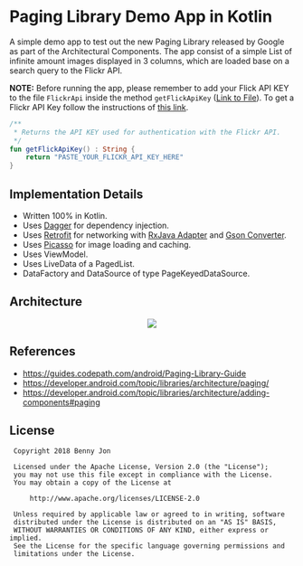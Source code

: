 # Paging Library Demo App in Kotlin

A simple demo app to test out the new Paging Library released by Google as part of the Architectural Components. 
The app consist of a simple List of infinite amount images displayed in 3 columns, which are loaded base on a search query to the Flickr API.

**NOTE:** Before running the app, please remember to add your Flick API KEY to the file `FlickrApi` inside the method `getFlickApiKey` ([Link to File](https://github.com/bennyjr33/searchi/blob/master/app/src/main/java/com/bennyjon/searchi/network/FlickrApi.kt)). To get a Flickr API Key follow the instructions of [this link](https://www.flickr.com/services/apps/create/).
```kotlin
/**
 * Returns the API KEY used for authentication with the Flickr API.
 */
fun getFlickApiKey() : String {
    return "PASTE_YOUR_FLICKR_API_KEY_HERE"
}

```

## Implementation Details

* Written 100% in Kotlin.
* Uses [Dagger](https://github.com/google/dagger) for dependency injection.
* Uses [Retrofit](https://github.com/square/retrofit) for networking with [RxJava Adapter](https://github.com/square/retrofit/tree/master/retrofit-adapters/rxjava2) and [Gson Converter](https://github.com/square/retrofit/tree/master/retrofit-converters/gson).
* Uses [Picasso](https://github.com/square/picasso) for image loading and caching.
* Uses ViewModel.
* Uses LiveData of a PagedList.
* DataFactory and DataSource of type PageKeyedDataSource.

## Architecture

<p align="center">
<img src="https://github.com/bennyjr33/searchi/blob/master/Searchi_Architecture.png"/>
</p>

## References

* https://guides.codepath.com/android/Paging-Library-Guide
* https://developer.android.com/topic/libraries/architecture/paging/
* https://developer.android.com/topic/libraries/architecture/adding-components#paging

## License

     Copyright 2018 Benny Jon

     Licensed under the Apache License, Version 2.0 (the "License");
     you may not use this file except in compliance with the License.
     You may obtain a copy of the License at

         http://www.apache.org/licenses/LICENSE-2.0

     Unless required by applicable law or agreed to in writing, software
     distributed under the License is distributed on an "AS IS" BASIS,
     WITHOUT WARRANTIES OR CONDITIONS OF ANY KIND, either express or implied.
     See the License for the specific language governing permissions and
     limitations under the License.
